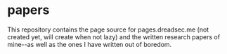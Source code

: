 # papers
This repository contains the page source for pages.dreadsec.me (not created yet, will create when not lazy) and the written research papers of mine--as well as the ones I have written out of boredom.
